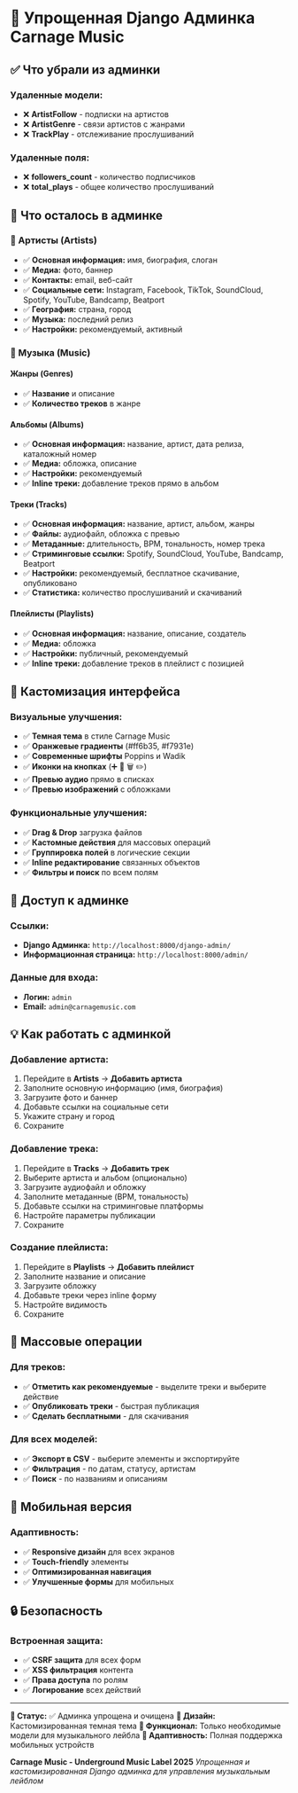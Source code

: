 # 🎵 Упрощенная Django Админка Carnage Music

## ✅ Что убрали из админки

### Удаленные модели:
- ❌ **ArtistFollow** - подписки на артистов
- ❌ **ArtistGenre** - связи артистов с жанрами  
- ❌ **TrackPlay** - отслеживание прослушиваний

### Удаленные поля:
- ❌ **followers_count** - количество подписчиков
- ❌ **total_plays** - общее количество прослушиваний

## 🎯 Что осталось в админке

### 🎤 Артисты (Artists)
- ✅ **Основная информация:** имя, биография, слоган
- ✅ **Медиа:** фото, баннер
- ✅ **Контакты:** email, веб-сайт
- ✅ **Социальные сети:** Instagram, Facebook, TikTok, SoundCloud, Spotify, YouTube, Bandcamp, Beatport
- ✅ **География:** страна, город
- ✅ **Музыка:** последний релиз
- ✅ **Настройки:** рекомендуемый, активный

### 🎵 Музыка (Music)

#### Жанры (Genres)
- ✅ **Название** и описание
- ✅ **Количество треков** в жанре

#### Альбомы (Albums)
- ✅ **Основная информация:** название, артист, дата релиза, каталожный номер
- ✅ **Медиа:** обложка, описание
- ✅ **Настройки:** рекомендуемый
- ✅ **Inline треки:** добавление треков прямо в альбом

#### Треки (Tracks)
- ✅ **Основная информация:** название, артист, альбом, жанры
- ✅ **Файлы:** аудиофайл, обложка с превью
- ✅ **Метаданные:** длительность, BPM, тональность, номер трека
- ✅ **Стриминговые ссылки:** Spotify, SoundCloud, YouTube, Bandcamp, Beatport
- ✅ **Настройки:** рекомендуемый, бесплатное скачивание, опубликовано
- ✅ **Статистика:** количество прослушиваний и скачиваний

#### Плейлисты (Playlists)
- ✅ **Основная информация:** название, описание, создатель
- ✅ **Медиа:** обложка
- ✅ **Настройки:** публичный, рекомендуемый
- ✅ **Inline треки:** добавление треков в плейлист с позицией

## 🎨 Кастомизация интерфейса

### Визуальные улучшения:
- ✅ **Темная тема** в стиле Carnage Music
- ✅ **Оранжевые градиенты** (#ff6b35, #f7931e)
- ✅ **Современные шрифты** Poppins и Wadik
- ✅ **Иконки на кнопках** (➕ 💾 🗑️ ✏️)
- ✅ **Превью аудио** прямо в списках
- ✅ **Превью изображений** с обложками

### Функциональные улучшения:
- ✅ **Drag & Drop** загрузка файлов
- ✅ **Кастомные действия** для массовых операций
- ✅ **Группировка полей** в логические секции
- ✅ **Inline редактирование** связанных объектов
- ✅ **Фильтры и поиск** по всем полям

## 🚀 Доступ к админке

### Ссылки:
- **Django Админка:** `http://localhost:8000/django-admin/`
- **Информационная страница:** `http://localhost:8000/admin/`

### Данные для входа:
- **Логин:** `admin`
- **Email:** `admin@carnagemusic.com`

## 💡 Как работать с админкой

### Добавление артиста:
1. Перейдите в **Artists** → **Добавить артиста**
2. Заполните основную информацию (имя, биография)
3. Загрузите фото и баннер
4. Добавьте ссылки на социальные сети
5. Укажите страну и город
6. Сохраните

### Добавление трека:
1. Перейдите в **Tracks** → **Добавить трек**
2. Выберите артиста и альбом (опционально)
3. Загрузите аудиофайл и обложку
4. Заполните метаданные (BPM, тональность)
5. Добавьте ссылки на стриминговые платформы
6. Настройте параметры публикации
7. Сохраните

### Создание плейлиста:
1. Перейдите в **Playlists** → **Добавить плейлист**
2. Заполните название и описание
3. Загрузите обложку
4. Добавьте треки через inline форму
5. Настройте видимость
6. Сохраните

## 🎯 Массовые операции

### Для треков:
- ✅ **Отметить как рекомендуемые** - выделите треки и выберите действие
- ✅ **Опубликовать треки** - быстрая публикация
- ✅ **Сделать бесплатными** - для скачивания

### Для всех моделей:
- ✅ **Экспорт в CSV** - выберите элементы и экспортируйте
- ✅ **Фильтрация** - по датам, статусу, артистам
- ✅ **Поиск** - по названиям и описаниям

## 📱 Мобильная версия

### Адаптивность:
- ✅ **Responsive дизайн** для всех экранов
- ✅ **Touch-friendly** элементы
- ✅ **Оптимизированная навигация**
- ✅ **Улучшенные формы** для мобильных

## 🔒 Безопасность

### Встроенная защита:
- ✅ **CSRF защита** для всех форм
- ✅ **XSS фильтрация** контента
- ✅ **Права доступа** по ролям
- ✅ **Логирование** всех действий

---

**🎵 Статус:** ✅ Админка упрощена и очищена
**🎨 Дизайн:** Кастомизированная темная тема
**🚀 Функционал:** Только необходимые модели для музыкального лейбла
**📱 Адаптивность:** Полная поддержка мобильных устройств

**Carnage Music - Underground Music Label 2025**
*Упрощенная и кастомизированная Django админка для управления музыкальным лейблом* 